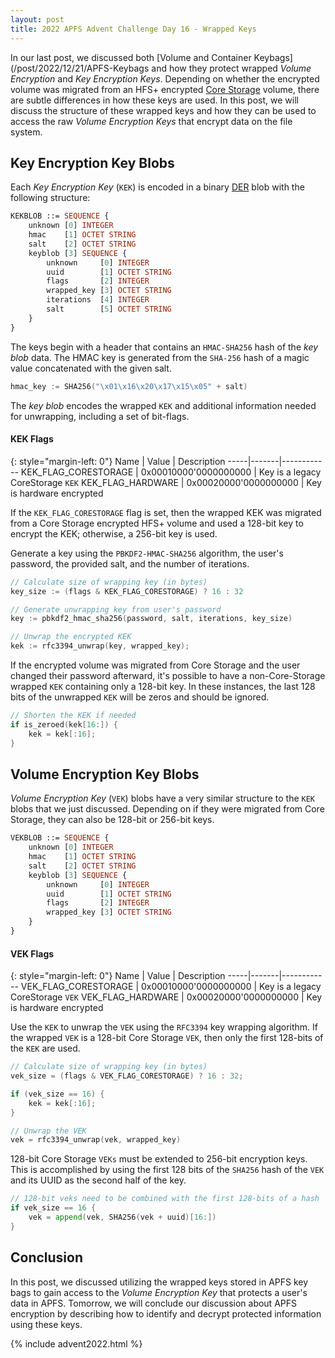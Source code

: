 ```yaml
---
layout: post
title: 2022 APFS Advent Challenge Day 16 - Wrapped Keys
---
```


In our last post, we discussed both [Volume and Container Keybags](/post/2022/12/21/APFS-Keybags and how they protect wrapped _Volume Encryption_ and _Key Encryption Keys_. Depending on whether the encrypted volume was migrated from an HFS+ encrypted [Core Storage](https://en.wikipedia.org/wiki/Core_Storage) volume, there are subtle differences in how these keys are used. In this post, we will discuss the structure of these wrapped keys and how they can be used to access the raw _Volume Encryption Keys_ that encrypt data on the file system.

## Key Encryption Key Blobs

Each _Key Encryption Key_ (`KEK`) is encoded in a binary [DER](https://en.wikipedia.org/wiki/X.690#DER_encoding) blob with the following structure:

```asn1
KEKBLOB ::= SEQUENCE {
    unknown [0] INTEGER
    hmac    [1] OCTET STRING
    salt    [2] OCTET STRING
    keyblob [3] SEQUENCE {
        unknown     [0] INTEGER
        uuid        [1] OCTET STRING 
        flags       [2] INTEGER
        wrapped_key [3] OCTET STRING
        iterations  [4] INTEGER
        salt        [5] OCTET STRING
    }
}
```

The keys begin with a header that contains an `HMAC-SHA256` hash of the _key blob_ data. The HMAC key is generated from the `SHA-256` hash of a magic value concatenated with the given salt.

```go
hmac_key := SHA256("\x01\x16\x20\x17\x15\x05" + salt)
```

The _key blob_ encodes the wrapped `KEK` and additional information needed for unwrapping, including a set of bit-flags.

#### KEK Flags

{: style="margin-left: 0"}
Name | Value | Description
-----|-------|------------
KEK_FLAG_CORESTORAGE |  0x00010000'0000000000 | Key is a legacy CoreStorage `KEK`
KEK_FLAG_HARDWARE | 0x00020000'0000000000 | Key is hardware encrypted

If the `KEK_FLAG_CORESTORAGE` flag is set, then the wrapped KEK was migrated from a Core Storage encrypted HFS+ volume and used a 128-bit key to encrypt the KEK; otherwise, a 256-bit key is used.

Generate a key using the `PBKDF2-HMAC-SHA256` algorithm, the user's password, the provided salt, and the number of iterations.

```go
// Calculate size of wrapping key (in bytes)
key_size := (flags & KEK_FLAG_CORESTORAGE) ? 16 : 32

// Generate unwrapping key from user's password
key := pbkdf2_hmac_sha256(password, salt, iterations, key_size)

// Unwrap the encrypted KEK
kek := rfc3394_unwrap(key, wrapped_key);
```

If the encrypted volume was migrated from Core Storage and the user changed their password afterward, it's possible to have a non-Core-Storage wrapped `KEK` containing only a 128-bit key. In these instances, the last 128 bits of the unwrapped `KEK` will be zeros and should be ignored.

```go
// Shorten the KEK if needed
if is_zeroed(kek[16:]) {
    kek = kek[:16];
}
```

## Volume Encryption Key Blobs

_Volume Encryption Key_ (`VEK`) blobs have a very similar structure to the `KEK` blobs that we just discussed. Depending on if they were migrated from Core Storage, they can also be 128-bit or 256-bit keys.

```asn1
VEKBLOB ::= SEQUENCE {
    unknown [0] INTEGER
    hmac    [1] OCTET STRING
    salt    [2] OCTET STRING
    keyblob [3] SEQUENCE {
        unknown     [0] INTEGER
        uuid        [1] OCTET STRING
        flags       [2] INTEGER
        wrapped_key [3] OCTET STRING
    }
}
```

#### VEK Flags

{: style="margin-left: 0"}
Name | Value | Description
-----|-------|------------
VEK_FLAG_CORESTORAGE |  0x00010000'0000000000 | Key is a legacy CoreStorage `VEK`
VEK_FLAG_HARDWARE | 0x00020000'0000000000 | Key is hardware encrypted

Use the `KEK` to unwrap the `VEK` using the `RFC3394` key wrapping algorithm. If the wrapped `VEK` is a 128-bit Core Storage `VEK`, then only the first 128-bits of the `KEK` are used.

```cpp
// Calculate size of wrapping key (in bytes)
vek_size = (flags & VEK_FLAG_CORESTORAGE) ? 16 : 32;

if (vek_size == 16) {
    kek = kek[:16];
}

// Unwrap the VEK
vek = rfc3394_unwrap(vek, wrapped_key)
```

128-bit Core Storage `VEKs` must be extended to 256-bit encryption keys. This is accomplished by using the first 128 bits of the `SHA256` hash of the `VEK` and its UUID as the second half of the key.

```go
// 128-bit veks need to be combined with the first 128-bits of a hash
if vek_size == 16 {
    vek = append(vek, SHA256(vek + uuid)[16:])
}
```

## Conclusion

In this post, we discussed utilizing the wrapped keys stored in APFS key bags to gain access to the _Volume Encryption Key_ that protects a user's data in APFS. Tomorrow, we will conclude our discussion about APFS encryption by describing how to identify and decrypt protected information using these keys.

{% include advent2022.html %}